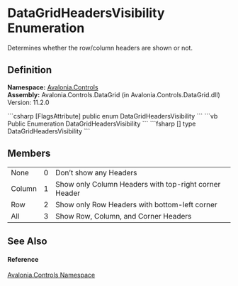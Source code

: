 # DataGridHeadersVisibility Enumeration


Determines whether the row/column headers are shown or not.



## Definition
**Namespace:** <a href="N_Avalonia_Controls">Avalonia.Controls</a>  
**Assembly:** Avalonia.Controls.DataGrid (in Avalonia.Controls.DataGrid.dll) Version: 11.2.0

<Tabs groupId="api-code-preview">
<TabItem value="csharp" label="C#">
```csharp
[FlagsAttribute]
public enum DataGridHeadersVisibility
```
</TabItem>
<TabItem value="vb" label="VB">
```vb
<FlagsAttribute>
Public Enumeration DataGridHeadersVisibility
```
</TabItem>
<TabItem value="fsharp" label="F#">
```fsharp
[<FlagsAttribute>]
type DataGridHeadersVisibility
```
</TabItem>
</Tabs>



## Members
<table>
<tr>
<td>None</td>
<td>0</td>
<td>Don’t show any Headers</td>
</tr>
<tr>
<td>Column</td>
<td>1</td>
<td>Show only Column Headers with top-right corner Header</td>
</tr>
<tr>
<td>Row</td>
<td>2</td>
<td>Show only Row Headers with bottom-left corner</td>
</tr>
<tr>
<td>All</td>
<td>3</td>
<td>Show Row, Column, and Corner Headers</td>
</tr>
</table>

## See Also


#### Reference
<a href="N_Avalonia_Controls">Avalonia.Controls Namespace</a>  

